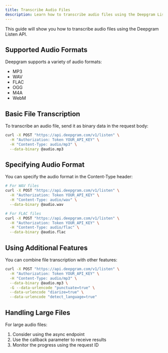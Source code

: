 ```yaml
---
title: Transcribe Audio Files
description: Learn how to transcribe audio files using the Deepgram Listen API
---
```


This guide will show you how to transcribe audio files using the Deepgram Listen API.

## Supported Audio Formats

Deepgram supports a variety of audio formats:

- MP3
- WAV
- FLAC
- OGG
- M4A
- WebM

## Basic File Transcription

To transcribe an audio file, send it as binary data in the request body:

```bash
curl -X POST "https://api.deepgram.com/v1/listen" \
  -H "Authorization: Token YOUR_API_KEY" \
  -H "Content-Type: audio/mp3" \
  --data-binary @audio.mp3
```

## Specifying Audio Format

You can specify the audio format in the Content-Type header:

```bash
# For WAV files
curl -X POST "https://api.deepgram.com/v1/listen" \
  -H "Authorization: Token YOUR_API_KEY" \
  -H "Content-Type: audio/wav" \
  --data-binary @audio.wav

# For FLAC files
curl -X POST "https://api.deepgram.com/v1/listen" \
  -H "Authorization: Token YOUR_API_KEY" \
  -H "Content-Type: audio/flac" \
  --data-binary @audio.flac
```

## Using Additional Features

You can combine file transcription with other features:

```bash
curl -X POST "https://api.deepgram.com/v1/listen" \
  -H "Authorization: Token YOUR_API_KEY" \
  -H "Content-Type: audio/mp3" \
  --data-binary @audio.mp3 \
  -G --data-urlencode "punctuate=true" \
  --data-urlencode "diarize=true" \
  --data-urlencode "detect_language=true"
```

## Handling Large Files

For large audio files:

1. Consider using the async endpoint
2. Use the callback parameter to receive results
3. Monitor the progress using the request ID
